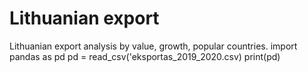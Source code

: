 # Lithuanian export
Lithuanian export analysis by value, growth, popular countries.
import pandas as pd
pd = read_csv('eksportas_2019_2020.csv)
print(pd)